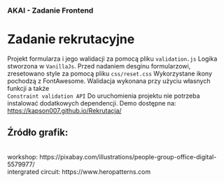 <h3>AKAI - Zadanie Frontend</h3>

<h1>Zadanie rekrutacyjne</h1>

Projekt formularza i jego walidacji za pomocą pliku <code>validation.js</code>
Logika stworzona w <code>VanillaJs</code>.
Przed nadaniem desginu formularzowi, zresetowano style za pomocą pliku <code>css/reset.css</code>
Wykorzystane ikony pochodzą z FontAwesome.
Walidacja wykonana przy użyciu własnych funkcji a także <code> Constraint validation API</code>
Do uruchomienia projektu nie potrzeba instalować dodatkowych dependencji.
Demo dostępne na: https://kapson007.github.io/Rekrutacja/

<h2>Źródło grafik:</h2>
<br/>
workshop: https://pixabay.com/illustrations/people-group-office-digital-5579977/
<br/>
intergrated circuit: https://www.heropatterns.com
